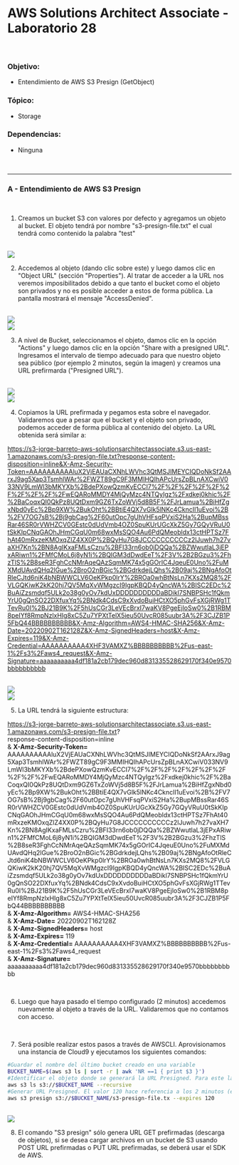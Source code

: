 # AWS Solutions Architect Associate - Laboratorio 28

<br>

### Objetivo: 
* Entendimiento de AWS S3 Presign (GetObject)

### Tópico:
* Storage

### Dependencias:
* Ninguna

<br>


---

### A - Entendimiento de AWS S3 Presign

<br>

1. Creamos un bucket S3 con valores por defecto y agregamos un objeto al bucket. El objeto tendrá por nombre "s3-presign-file.txt" el cual tendrá como contenido la palabra "test"

<br>

<img src="images/Lab28_01.jpg">

<br>

2. Accedemos al objeto (dando clic sobre este) y luego damos clic en "Object URL" (sección "Properties"). Al tratar de acceder a la URL nos veremos imposibilitados debido a que tanto el bucket como el objeto son privados y no es posible acceder a estos de forma pública. La pantalla mostrará el mensaje "AccessDenied".

<br>

<img src="images/Lab28_02.jpg">

<br>

<img src="images/Lab28_03.jpg">

<br>

3. A nivel de Bucket, seleccionamos el objeto, damos clic en la opción "Actions" y luego damos clic en la opción "Share with a presigned URL". Ingresamos el intervalo de tiempo adecuado para que nuestro objeto sea público (por ejemplo 2 minutos, según la imagen) y creamos una URL prefirmarda ("Presigned URL"). 

<br>

<img src="images/Lab28_04.jpg">

<br>

<img src="images/Lab28_05.jpg">

<br>

4. Copiamos la URL prefirmada y pegamos esta sobre el navegador. Validaremos que a pesar que el bucket y el objeto son privado, podemos acceder de forma pública al contenido del objeto. La URL obtenida será similar a:


https://s3-jorge-barreto-aws-solutionsarchitectassociate.s3.us-east-1.amazonaws.com/s3-presign-file.txt?response-content-disposition=inline&X-Amz-Security-Token=AAAAAAAAAAluX2VjEAUaCXNhLWVhc3QtMSJIMEYCIQDoNkSf2AArxJ9ag5Xap3TsmhlWAr%2FWZT89gC9F3MMIHQIhAPcUrsZpBLnAXCwiV033NV9LmWl3bMKYXb%2BdePXowQzmKvECCI7%2F%2F%2F%2F%2F%2F%2F%2F%2F%2FwEQARoMMDY4MjQyMzc4NTQyIgz%2Fxdkej0khic%2F%2BaCoqxQI0QkPz8UQtDxm9GZ6TxZoWVj5d8B5F%2FJrLamua%2BiHfZgxNbd0yEc%2Bp9XW%2BukOht%2BBtiE4QX7vGlk5lNKc4CkncIl1uEvoi%2B%2FV7OG7sB%2Bj9gbCag%2F60utOpc7gUhVHFsqPVxiS2Ha%2BupMBssRar46SR0rVWHZCV0GEstc0dUdVmb4OZ0SpuKUrUGcXkZ5Gy7GQyVRuU0tSkKIpCNqGAOhJHmCGqU0m68wxMsSQO4Au6PdQMeobldx13ctHPTSz7FhAt40mRxzeKMOxqZlZ4XX0P%2BQyHu7G8JCCCCCCCCCCz2lJuwh7h27vaXH7Kn%2BN8AgIKxaFMLsCzru%2BFI33rn6ob0jDQQa%2BZWwutlaL3jEPxARiwn1%2FMfCMoL6j8yN1i%2BQIGM3dDwdEeT%2F3V%2B2BGzu3%2FhzTlS%2B8seR3FghCcNMrAqeQAzSqmMK74x5gGOrIC4JqeuE0Uno%2FuMXMdUAvdQHq2lGue%2BroO2nBGic%2BGdrkdejLQhs%2B09aj%2BNgAfoOtRleCJtd6niK4bNBWWCLV6OeKPkp0lrY%2BROa0whBtNsLn7KXs2MQ8%2FVLGQKiwK2kK20hj7QV5MqXvWMgzcI9IgpKBQD4yQncWA%2BISC2EDc%2BuAiZzsmdqf5ULk2o38g0yOv7kdUxDDDDDDDDDDaBDikl7SNBPSHc1fQkmYrU0gQnSO22DXfuxYq%2BNdk4CdsC9xXvdoBuiHCtXO5phGvFsXGjRWg1TTevRu0I%2BJ21B9K%2F5hUsCGr3LeVEcBrxI7waKV8PgeEjloSw0%2B1RBM8peIYf8RmpNzlxHIg8xC5Zu7YPXtTelX5ieu50UvcR085uubr3A%2F3CJZB1P5FbQ44BBBBBBBBBB&X-Amz-Algorithm=AWS4-HMAC-SHA256&X-Amz-Date=20220902T162128Z&X-Amz-SignedHeaders=host&X-Amz-Expires=119&X-Amz-Credential=AAAAAAAAAA4XHF3VAMXZ%BBBBBBBBBB%2Fus-east-1%2Fs3%2Faws4_request&X-Amz-Signature=aaaaaaaaaa4df181a2cb179dec960d831335528629170f340e9570bbbbbbbbbb


<br>

<img src="images/Lab28_06.jpg">

<br>

<img src="images/Lab28_07.jpg">

<br>

5. La URL tendrá la siguiente estructura:

https://s3-jorge-barreto-aws-solutionsarchitectassociate.s3.us-east-1.amazonaws.com/s3-presign-file.txt?
<br>
response-content-disposition=inline
<br>& **X-Amz-Security-Token=** AAAAAAAAAAluX2VjEAUaCXNhLWVhc3QtMSJIMEYCIQDoNkSf2AArxJ9ag5Xap3TsmhlWAr%2FWZT89gC9F3MMIHQIhAPcUrsZpBLnAXCwiV033NV9LmWl3bMKYXb%2BdePXowQzmKvECCI7%2F%2F%2F%2F%2F%2F%2F%2F%2F%2FwEQARoMMDY4MjQyMzc4NTQyIgz%2Fxdkej0khic%2F%2BaCoqxQI0QkPz8UQtDxm9GZ6TxZoWVj5d8B5F%2FJrLamua%2BiHfZgxNbd0yEc%2Bp9XW%2BukOht%2BBtiE4QX7vGlk5lNKc4CkncIl1uEvoi%2B%2FV7OG7sB%2Bj9gbCag%2F60utOpc7gUhVHFsqPVxiS2Ha%2BupMBssRar46SR0rVWHZCV0GEstc0dUdVmb4OZ0SpuKUrUGcXkZ5Gy7GQyVRuU0tSkKIpCNqGAOhJHmCGqU0m68wxMsSQO4Au6PdQMeobldx13ctHPTSz7FhAt40mRxzeKMOxqZlZ4XX0P%2BQyHu7G8JCCCCCCCCCCz2lJuwh7h27vaXH7Kn%2BN8AgIKxaFMLsCzru%2BFI33rn6ob0jDQQa%2BZWwutlaL3jEPxARiwn1%2FMfCMoL6j8yN1i%2BQIGM3dDwdEeT%2F3V%2B2BGzu3%2FhzTlS%2B8seR3FghCcNMrAqeQAzSqmMK74x5gGOrIC4JqeuE0Uno%2FuMXMdUAvdQHq2lGue%2BroO2nBGic%2BGdrkdejLQhs%2B09aj%2BNgAfoOtRleCJtd6niK4bNBWWCLV6OeKPkp0lrY%2BROa0whBtNsLn7KXs2MQ8%2FVLGQKiwK2kK20hj7QV5MqXvWMgzcI9IgpKBQD4yQncWA%2BISC2EDc%2BuAiZzsmdqf5ULk2o38g0yOv7kdUxDDDDDDDDDDaBDikl7SNBPSHc1fQkmYrU0gQnSO22DXfuxYq%2BNdk4CdsC9xXvdoBuiHCtXO5phGvFsXGjRWg1TTevRu0I%2BJ21B9K%2F5hUsCGr3LeVEcBrxI7waKV8PgeEjloSw0%2B1RBM8peIYf8RmpNzlxHIg8xC5Zu7YPXtTelX5ieu50UvcR085uubr3A%2F3CJZB1P5FbQ44BBBBBBBBBB
<br> & **X-Amz-Algorithm=**
AWS4-HMAC-SHA256
<br> & **X-Amz-Date=**
20220902T162128Z
<br> & **X-Amz-SignedHeaders=**
host
<br> & **X-Amz-Expires=**
119
<br> &  **X-Amz-Credential=** 
AAAAAAAAAA4XHF3VAMXZ%BBBBBBBBBB%2Fus-east-1%2Fs3%2Faws4_request
<br> & **X-Amz-Signature=**
aaaaaaaaaa4df181a2cb179dec960d831335528629170f340e9570bbbbbbbbbb

<br>

6. Luego que haya pasado el tiempo configurado (2 minutos) accedemos nuevamente al objeto a través de la URL. Validaremos que no contamos con acceso.

<br>

7. Será posible realizar estos pasos a través de AWSCLI. Aprovisionamos una instancia de Cloud9 y ejecutamos los siguientes comandos:

```bash
#Guardar el nombre del último bucket creado en una variable
BUCKET_NAME=$(aws s3 ls | sort -r | awk 'NR ==1 { print $3 }')
#Identificar el objeto donde se generará la URL Presigned. Para este laboratorio el objeto será "s3-presign-file.txt"
aws s3 ls s3://$BUCKET_NAME --recursive
#Generar URL Presigned. El valor 120 hace referencia a los 2 minutos (en segundos)
aws s3 presign s3://$BUCKET_NAME/s3-presign-file.tx --expires 120
```

<br>

<img src="images/Lab28_08.jpg">

<br>

8. El comando "S3 presign" sólo genera URL GET prefirmadas (descarga de objetos), si se desea cargar archivos en un bucket de S3 usando POST URL prefirmadas o PUT URL prefirmadas, se deberá usar el SDK de AWS.

